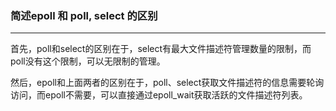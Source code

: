 ### 简述epoll 和 poll, select 的区别 

------

首先，poll和select的区别在于，select有最大文件描述符管理数量的限制，而poll没有这个限制，可以无限制的管理。

然后，epoll和上面两者的区别在于，poll、select获取文件描述符的信息需要轮询访问，而epoll不需要，可以直接通过epoll_wait获取活跃的文件描述符列表。

